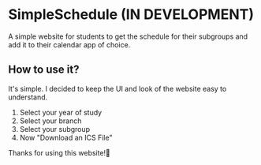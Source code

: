 # SimpleSchedule (IN DEVELOPMENT)
A simple website for students to get the schedule for their subgroups and add it to their calendar app of choice.

## How to use it?
It's simple. I decided to keep the UI and look of the website easy to understand.
1. Select your year of study
2. Select your branch
3. Select your subgroup
4. Now "Download an ICS File"

Thanks for using this website!🙏
